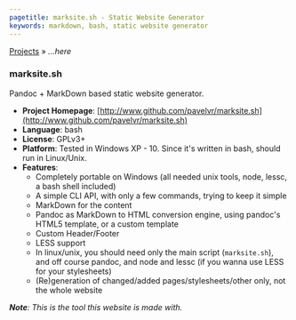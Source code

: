 ```yaml
---
pagetitle: marksite.sh - Static Website Generator
keywords: markdown, bash, static website generator
---
```


[Projects](index.md) &raquo; _...here_

### marksite.sh

Pandoc + MarkDown based static website generator.

- **Project Homepage**: [http://www.github.com/pavelvr/marksite.sh](http://www.github.com/pavelvr/marksite.sh)
- **Language**: bash
- **License**: GPLv3+
- **Platform**: Tested in Windows XP - 10. Since it's written in bash, should run in Linux/Unix.
- **Features**:
	- Completely portable on Windows (all needed unix tools, node, lessc, a bash shell included)
	- A simple CLI API, with only a few commands, trying to keep it simple
	- MarkDown for the content
	- Pandoc as MarkDown to HTML conversion engine, using pandoc's HTML5 template, or a custom template
	- Custom Header/Footer
	- LESS support
	- In linux/unix, you should need only the main script (`marksite.sh`), and off course pandoc, and node and lessc (if you wanna use LESS for your stylesheets)
	- (Re)generation of changed/added pages/stylesheets/other only, not the whole website

_**Note**: This is the tool this website is made with._
